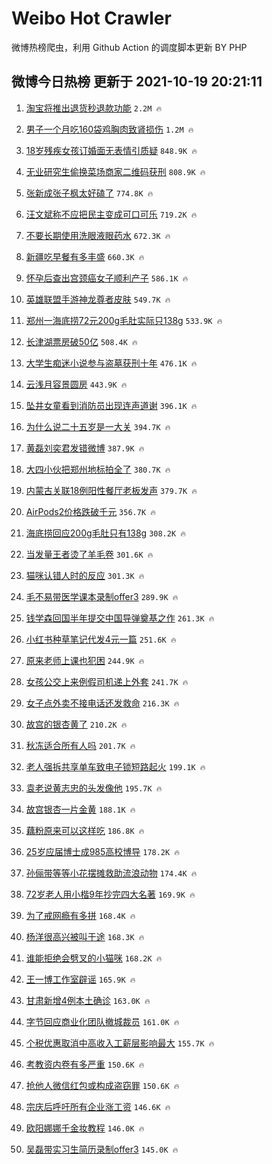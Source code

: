 # Weibo Hot Crawler 



微博热榜爬虫，利用 Github Action 的调度脚本更新 BY PHP 


## 微博今日热榜 更新于 2021-10-19 20:21:11 
1. [淘宝将推出退货秒退款功能](https://s.weibo.com/weibo?q=%23%E6%B7%98%E5%AE%9D%E5%B0%86%E6%8E%A8%E5%87%BA%E9%80%80%E8%B4%A7%E7%A7%92%E9%80%80%E6%AC%BE%E5%8A%9F%E8%83%BD%23&Refer=top) `2.2M 🔥` 

1. [男子一个月吃160袋鸡胸肉致肾损伤](https://s.weibo.com/weibo?q=%23%E7%94%B7%E5%AD%90%E4%B8%80%E4%B8%AA%E6%9C%88%E5%90%83160%E8%A2%8B%E9%B8%A1%E8%83%B8%E8%82%89%E8%87%B4%E8%82%BE%E6%8D%9F%E4%BC%A4%23&Refer=top) `1.2M 🔥` 

1. [18岁残疾女孩订婚面无表情引质疑](https://s.weibo.com/weibo?q=%2318%E5%B2%81%E6%AE%8B%E7%96%BE%E5%A5%B3%E5%AD%A9%E8%AE%A2%E5%A9%9A%E9%9D%A2%E6%97%A0%E8%A1%A8%E6%83%85%E5%BC%95%E8%B4%A8%E7%96%91%23&Refer=top) `848.9K 🔥` 

1. [无业研究生偷换菜场商家二维码获刑](https://s.weibo.com/weibo?q=%23%E6%97%A0%E4%B8%9A%E7%A0%94%E7%A9%B6%E7%94%9F%E5%81%B7%E6%8D%A2%E8%8F%9C%E5%9C%BA%E5%95%86%E5%AE%B6%E4%BA%8C%E7%BB%B4%E7%A0%81%E8%8E%B7%E5%88%91%23&Refer=top) `808.9K 🔥` 

1. [张新成张子枫太好磕了](https://s.weibo.com/weibo?q=%23%E5%BC%A0%E6%96%B0%E6%88%90%E5%BC%A0%E5%AD%90%E6%9E%AB%E5%A4%AA%E5%A5%BD%E7%A3%95%E4%BA%86%23&Refer=top) `774.8K 🔥` 

1. [汪文斌称不应把民主变成可口可乐](https://s.weibo.com/weibo?q=%23%E6%B1%AA%E6%96%87%E6%96%8C%E7%A7%B0%E4%B8%8D%E5%BA%94%E6%8A%8A%E6%B0%91%E4%B8%BB%E5%8F%98%E6%88%90%E5%8F%AF%E5%8F%A3%E5%8F%AF%E4%B9%90%23&Refer=top) `719.2K 🔥` 

1. [不要长期使用洗眼液眼药水](https://s.weibo.com/weibo?q=%23%E4%B8%8D%E8%A6%81%E9%95%BF%E6%9C%9F%E4%BD%BF%E7%94%A8%E6%B4%97%E7%9C%BC%E6%B6%B2%E7%9C%BC%E8%8D%AF%E6%B0%B4%23&Refer=top) `672.3K 🔥` 

1. [新疆吃早餐有多丰盛](https://s.weibo.com/weibo?q=%23%E6%96%B0%E7%96%86%E5%90%83%E6%97%A9%E9%A4%90%E6%9C%89%E5%A4%9A%E4%B8%B0%E7%9B%9B%23&Refer=top) `660.3K 🔥` 

1. [怀孕后查出宫颈癌女子顺利产子](https://s.weibo.com/weibo?q=%23%E6%80%80%E5%AD%95%E5%90%8E%E6%9F%A5%E5%87%BA%E5%AE%AB%E9%A2%88%E7%99%8C%E5%A5%B3%E5%AD%90%E9%A1%BA%E5%88%A9%E4%BA%A7%E5%AD%90%23&Refer=top) `586.1K 🔥` 

1. [英雄联盟手游神龙尊者皮肤](https://s.weibo.com/weibo?q=%23%E8%8B%B1%E9%9B%84%E8%81%94%E7%9B%9F%E6%89%8B%E6%B8%B8%E7%A5%9E%E9%BE%99%E5%B0%8A%E8%80%85%E7%9A%AE%E8%82%A4%23&Refer=top) `549.7K 🔥` 

1. [郑州一海底捞72元200g毛肚实际只138g](https://s.weibo.com/weibo?q=%23%E9%83%91%E5%B7%9E%E4%B8%80%E6%B5%B7%E5%BA%95%E6%8D%9E72%E5%85%83200g%E6%AF%9B%E8%82%9A%E5%AE%9E%E9%99%85%E5%8F%AA138g%23&Refer=top) `533.9K 🔥` 

1. [长津湖票房破50亿](https://s.weibo.com/weibo?q=%23%E9%95%BF%E6%B4%A5%E6%B9%96%E7%A5%A8%E6%88%BF%E7%A0%B450%E4%BA%BF%23&Refer=top) `508.4K 🔥` 

1. [大学生痴迷小说参与盗墓获刑十年](https://s.weibo.com/weibo?q=%23%E5%A4%A7%E5%AD%A6%E7%94%9F%E7%97%B4%E8%BF%B7%E5%B0%8F%E8%AF%B4%E5%8F%82%E4%B8%8E%E7%9B%97%E5%A2%93%E8%8E%B7%E5%88%91%E5%8D%81%E5%B9%B4%23&Refer=top) `476.1K 🔥` 

1. [云浅月容景圆房](https://s.weibo.com/weibo?q=%23%E4%BA%91%E6%B5%85%E6%9C%88%E5%AE%B9%E6%99%AF%E5%9C%86%E6%88%BF%23&Refer=top) `443.9K 🔥` 

1. [坠井女童看到消防员出现连声道谢](https://s.weibo.com/weibo?q=%23%E5%9D%A0%E4%BA%95%E5%A5%B3%E7%AB%A5%E7%9C%8B%E5%88%B0%E6%B6%88%E9%98%B2%E5%91%98%E5%87%BA%E7%8E%B0%E8%BF%9E%E5%A3%B0%E9%81%93%E8%B0%A2%23&Refer=top) `396.1K 🔥` 

1. [为什么说二十五岁是一大关](https://s.weibo.com/weibo?q=%23%E4%B8%BA%E4%BB%80%E4%B9%88%E8%AF%B4%E4%BA%8C%E5%8D%81%E4%BA%94%E5%B2%81%E6%98%AF%E4%B8%80%E5%A4%A7%E5%85%B3%23&Refer=top) `394.7K 🔥` 

1. [黄磊刘奕君发错微博](https://s.weibo.com/weibo?q=%23%E9%BB%84%E7%A3%8A%E5%88%98%E5%A5%95%E5%90%9B%E5%8F%91%E9%94%99%E5%BE%AE%E5%8D%9A%23&Refer=top) `387.9K 🔥` 

1. [大四小伙把郑州地标拍全了](https://s.weibo.com/weibo?q=%23%E5%A4%A7%E5%9B%9B%E5%B0%8F%E4%BC%99%E6%8A%8A%E9%83%91%E5%B7%9E%E5%9C%B0%E6%A0%87%E6%8B%8D%E5%85%A8%E4%BA%86%23&Refer=top) `380.7K 🔥` 

1. [内蒙古关联18例阳性餐厅老板发声](https://s.weibo.com/weibo?q=%23%E5%86%85%E8%92%99%E5%8F%A4%E5%85%B3%E8%81%9418%E4%BE%8B%E9%98%B3%E6%80%A7%E9%A4%90%E5%8E%85%E8%80%81%E6%9D%BF%E5%8F%91%E5%A3%B0%23&Refer=top) `379.7K 🔥` 

1. [AirPods2价格跌破千元](https://s.weibo.com/weibo?q=%23AirPods2%E4%BB%B7%E6%A0%BC%E8%B7%8C%E7%A0%B4%E5%8D%83%E5%85%83%23&Refer=top) `356.7K 🔥` 

1. [海底捞回应200g毛肚只有138g](https://s.weibo.com/weibo?q=%23%E6%B5%B7%E5%BA%95%E6%8D%9E%E5%9B%9E%E5%BA%94200g%E6%AF%9B%E8%82%9A%E5%8F%AA%E6%9C%89138g%23&Refer=top) `308.2K 🔥` 

1. [当发量王者烫了羊毛卷](https://s.weibo.com/weibo?q=%23%E5%BD%93%E5%8F%91%E9%87%8F%E7%8E%8B%E8%80%85%E7%83%AB%E4%BA%86%E7%BE%8A%E6%AF%9B%E5%8D%B7%23&Refer=top) `301.6K 🔥` 

1. [猫咪认错人时的反应](https://s.weibo.com/weibo?q=%23%E7%8C%AB%E5%92%AA%E8%AE%A4%E9%94%99%E4%BA%BA%E6%97%B6%E7%9A%84%E5%8F%8D%E5%BA%94%23&Refer=top) `301.3K 🔥` 

1. [毛不易带医学课本录制offer3](https://s.weibo.com/weibo?q=%23%E6%AF%9B%E4%B8%8D%E6%98%93%E5%B8%A6%E5%8C%BB%E5%AD%A6%E8%AF%BE%E6%9C%AC%E5%BD%95%E5%88%B6offer3%23&Refer=top) `289.9K 🔥` 

1. [钱学森回国半年提交中国导弹奠基之作](https://s.weibo.com/weibo?q=%23%E9%92%B1%E5%AD%A6%E6%A3%AE%E5%9B%9E%E5%9B%BD%E5%8D%8A%E5%B9%B4%E6%8F%90%E4%BA%A4%E4%B8%AD%E5%9B%BD%E5%AF%BC%E5%BC%B9%E5%A5%A0%E5%9F%BA%E4%B9%8B%E4%BD%9C%23&Refer=top) `261.3K 🔥` 

1. [小红书种草笔记代发4元一篇](https://s.weibo.com/weibo?q=%23%E5%B0%8F%E7%BA%A2%E4%B9%A6%E7%A7%8D%E8%8D%89%E7%AC%94%E8%AE%B0%E4%BB%A3%E5%8F%914%E5%85%83%E4%B8%80%E7%AF%87%23&Refer=top) `251.6K 🔥` 

1. [原来老师上课也犯困](https://s.weibo.com/weibo?q=%23%E5%8E%9F%E6%9D%A5%E8%80%81%E5%B8%88%E4%B8%8A%E8%AF%BE%E4%B9%9F%E7%8A%AF%E5%9B%B0%23&Refer=top) `244.9K 🔥` 

1. [女孩公交上来例假司机递上外套](https://s.weibo.com/weibo?q=%23%E5%A5%B3%E5%AD%A9%E5%85%AC%E4%BA%A4%E4%B8%8A%E6%9D%A5%E4%BE%8B%E5%81%87%E5%8F%B8%E6%9C%BA%E9%80%92%E4%B8%8A%E5%A4%96%E5%A5%97%23&Refer=top) `241.7K 🔥` 

1. [女子点外卖不接电话还发救命](https://s.weibo.com/weibo?q=%23%E5%A5%B3%E5%AD%90%E7%82%B9%E5%A4%96%E5%8D%96%E4%B8%8D%E6%8E%A5%E7%94%B5%E8%AF%9D%E8%BF%98%E5%8F%91%E6%95%91%E5%91%BD%23&Refer=top) `216.3K 🔥` 

1. [故宫的银杏黄了](https://s.weibo.com/weibo?q=%23%E6%95%85%E5%AE%AB%E7%9A%84%E9%93%B6%E6%9D%8F%E9%BB%84%E4%BA%86%23&Refer=top) `210.2K 🔥` 

1. [秋冻适合所有人吗](https://s.weibo.com/weibo?q=%23%E7%A7%8B%E5%86%BB%E9%80%82%E5%90%88%E6%89%80%E6%9C%89%E4%BA%BA%E5%90%97%23&Refer=top) `201.7K 🔥` 

1. [老人强拆共享单车致电子锁短路起火](https://s.weibo.com/weibo?q=%E8%80%81%E4%BA%BA%E5%BC%BA%E6%8B%86%E5%85%B1%E4%BA%AB%E5%8D%95%E8%BD%A6%E8%87%B4%E7%94%B5%E5%AD%90%E9%94%81%E7%9F%AD%E8%B7%AF%E8%B5%B7%E7%81%AB&Refer=top) `199.1K 🔥` 

1. [袁老说黄志忠的头发像他](https://s.weibo.com/weibo?q=%23%E8%A2%81%E8%80%81%E8%AF%B4%E9%BB%84%E5%BF%97%E5%BF%A0%E7%9A%84%E5%A4%B4%E5%8F%91%E5%83%8F%E4%BB%96%23&Refer=top) `195.7K 🔥` 

1. [故宫银杏一片金黄](https://s.weibo.com/weibo?q=%23%E6%95%85%E5%AE%AB%E9%93%B6%E6%9D%8F%E4%B8%80%E7%89%87%E9%87%91%E9%BB%84%23&Refer=top) `188.1K 🔥` 

1. [藕粉原来可以这样吃](https://s.weibo.com/weibo?q=%23%E8%97%95%E7%B2%89%E5%8E%9F%E6%9D%A5%E5%8F%AF%E4%BB%A5%E8%BF%99%E6%A0%B7%E5%90%83%23&Refer=top) `186.8K 🔥` 

1. [25岁应届博士成985高校博导](https://s.weibo.com/weibo?q=%2325%E5%B2%81%E5%BA%94%E5%B1%8A%E5%8D%9A%E5%A3%AB%E6%88%90985%E9%AB%98%E6%A0%A1%E5%8D%9A%E5%AF%BC%23&Refer=top) `178.2K 🔥` 

1. [孙俪带等等小花摆摊救助流浪动物](https://s.weibo.com/weibo?q=%23%E5%AD%99%E4%BF%AA%E5%B8%A6%E7%AD%89%E7%AD%89%E5%B0%8F%E8%8A%B1%E6%91%86%E6%91%8A%E6%95%91%E5%8A%A9%E6%B5%81%E6%B5%AA%E5%8A%A8%E7%89%A9%23&Refer=top) `174.4K 🔥` 

1. [72岁老人用小楷9年抄完四大名著](https://s.weibo.com/weibo?q=%2372%E5%B2%81%E8%80%81%E4%BA%BA%E7%94%A8%E5%B0%8F%E6%A5%B79%E5%B9%B4%E6%8A%84%E5%AE%8C%E5%9B%9B%E5%A4%A7%E5%90%8D%E8%91%97%23&Refer=top) `169.9K 🔥` 

1. [为了戒网瘾有多拼](https://s.weibo.com/weibo?q=%23%E4%B8%BA%E4%BA%86%E6%88%92%E7%BD%91%E7%98%BE%E6%9C%89%E5%A4%9A%E6%8B%BC%23&Refer=top) `168.4K 🔥` 

1. [杨洋很高兴被叫于途](https://s.weibo.com/weibo?q=%23%E6%9D%A8%E6%B4%8B%E5%BE%88%E9%AB%98%E5%85%B4%E8%A2%AB%E5%8F%AB%E4%BA%8E%E9%80%94%23&Refer=top) `168.3K 🔥` 

1. [谁能拒绝会劈叉的小猫咪](https://s.weibo.com/weibo?q=%23%E8%B0%81%E8%83%BD%E6%8B%92%E7%BB%9D%E4%BC%9A%E5%8A%88%E5%8F%89%E7%9A%84%E5%B0%8F%E7%8C%AB%E5%92%AA%23&Refer=top) `168.2K 🔥` 

1. [王一博工作室辟谣](https://s.weibo.com/weibo?q=%23%E7%8E%8B%E4%B8%80%E5%8D%9A%E5%B7%A5%E4%BD%9C%E5%AE%A4%E8%BE%9F%E8%B0%A3%23&Refer=top) `165.9K 🔥` 

1. [甘肃新增4例本土确诊](https://s.weibo.com/weibo?q=%23%E7%94%98%E8%82%83%E6%96%B0%E5%A2%9E4%E4%BE%8B%E6%9C%AC%E5%9C%9F%E7%A1%AE%E8%AF%8A%23&Refer=top) `163.0K 🔥` 

1. [字节回应商业化团队撤城裁员](https://s.weibo.com/weibo?q=%23%E5%AD%97%E8%8A%82%E5%9B%9E%E5%BA%94%E5%95%86%E4%B8%9A%E5%8C%96%E5%9B%A2%E9%98%9F%E6%92%A4%E5%9F%8E%E8%A3%81%E5%91%98%23&Refer=top) `161.0K 🔥` 

1. [个税优惠取消中高收入工薪层影响最大](https://s.weibo.com/weibo?q=%23%E4%B8%AA%E7%A8%8E%E4%BC%98%E6%83%A0%E5%8F%96%E6%B6%88%E4%B8%AD%E9%AB%98%E6%94%B6%E5%85%A5%E5%B7%A5%E8%96%AA%E5%B1%82%E5%BD%B1%E5%93%8D%E6%9C%80%E5%A4%A7%23&Refer=top) `155.7K 🔥` 

1. [考教资内卷有多严重](https://s.weibo.com/weibo?q=%23%E8%80%83%E6%95%99%E8%B5%84%E5%86%85%E5%8D%B7%E6%9C%89%E5%A4%9A%E4%B8%A5%E9%87%8D%23&Refer=top) `150.6K 🔥` 

1. [抢他人微信红包或构成盗窃罪](https://s.weibo.com/weibo?q=%23%E6%8A%A2%E4%BB%96%E4%BA%BA%E5%BE%AE%E4%BF%A1%E7%BA%A2%E5%8C%85%E6%88%96%E6%9E%84%E6%88%90%E7%9B%97%E7%AA%83%E7%BD%AA%23&Refer=top) `150.6K 🔥` 

1. [宗庆后呼吁所有企业涨工资](https://s.weibo.com/weibo?q=%23%E5%AE%97%E5%BA%86%E5%90%8E%E5%91%BC%E5%90%81%E6%89%80%E6%9C%89%E4%BC%81%E4%B8%9A%E6%B6%A8%E5%B7%A5%E8%B5%84%23&Refer=top) `146.6K 🔥` 

1. [欧阳娜娜千金妆教程](https://s.weibo.com/weibo?q=%23%E6%AC%A7%E9%98%B3%E5%A8%9C%E5%A8%9C%E5%8D%83%E9%87%91%E5%A6%86%E6%95%99%E7%A8%8B%23&Refer=top) `146.0K 🔥` 

1. [吴磊带实习生简历录制offer3](https://s.weibo.com/weibo?q=%23%E5%90%B4%E7%A3%8A%E5%B8%A6%E5%AE%9E%E4%B9%A0%E7%94%9F%E7%AE%80%E5%8E%86%E5%BD%95%E5%88%B6offer3%23&Refer=top) `145.0K 🔥` 

